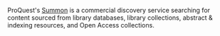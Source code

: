 ProQuest's [Summon](https://about.proquest.com/products-services/The-Summon-Service.html) is a commercial discovery service searching for content sourced from library databases, library collections, abstract & indexing resources, and Open Access collections.


